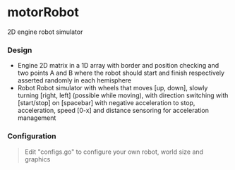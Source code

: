 # motorRobot
2D engine robot simulator

### Design
* Engine
2D matrix in a 1D array with border and position checking and two points A and B where the robot should start and finish respectively asserted randomly in each hemisphere 
*  Robot
Robot simulator with wheels that moves [up, down], slowly turning [right, left] (possible while moving), with direction switching with [start/stop] on [spacebar] with negative acceleration to stop, acceleration, speed [0-x] and distance sensoring for acceleration management

### Configuration
> Edit "configs.go" to configure your own robot, world size and graphics
